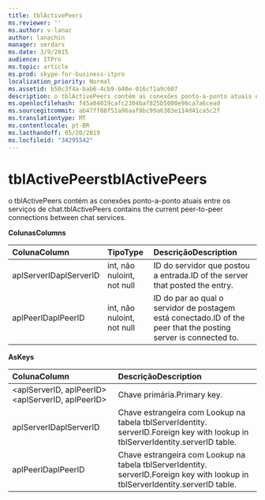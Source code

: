 ```yaml
---
title: tblActivePeers
ms.reviewer: ''
ms.author: v-lanac
author: lanachin
manager: serdars
ms.date: 3/9/2015
audience: ITPro
ms.topic: article
ms.prod: skype-for-business-itpro
localization_priority: Normal
ms.assetid: b50c3f4a-bab6-4cb9-b40e-016cf1a9c607
description: o tblActivePeers contém as conexões ponto-a-ponto atuais entre os serviços de chat.
ms.openlocfilehash: f45a04019cafc2304baf825b5000e96ca7a6cead
ms.sourcegitcommit: ab47ff88f51a96aaf8bc99a6303e114d41ca5c2f
ms.translationtype: MT
ms.contentlocale: pt-BR
ms.lasthandoff: 05/20/2019
ms.locfileid: "34295542"
---
```

# <a name="tblactivepeers"></a><span data-ttu-id="c9b52-103">tblActivePeers</span><span class="sxs-lookup"><span data-stu-id="c9b52-103">tblActivePeers</span></span>
 
<span data-ttu-id="c9b52-104">o tblActivePeers contém as conexões ponto-a-ponto atuais entre os serviços de chat.</span><span class="sxs-lookup"><span data-stu-id="c9b52-104">tblActivePeers contains the current peer-to-peer connections between chat services.</span></span>
  
<span data-ttu-id="c9b52-105">**Colunas**</span><span class="sxs-lookup"><span data-stu-id="c9b52-105">**Columns**</span></span>

|<span data-ttu-id="c9b52-106">**Coluna**</span><span class="sxs-lookup"><span data-stu-id="c9b52-106">**Column**</span></span>|<span data-ttu-id="c9b52-107">**Tipo**</span><span class="sxs-lookup"><span data-stu-id="c9b52-107">**Type**</span></span>|<span data-ttu-id="c9b52-108">**Descrição**</span><span class="sxs-lookup"><span data-stu-id="c9b52-108">**Description**</span></span>|
|:-----|:-----|:-----|
|<span data-ttu-id="c9b52-109">aplServerID</span><span class="sxs-lookup"><span data-stu-id="c9b52-109">aplServerID</span></span>  <br/> |<span data-ttu-id="c9b52-110">int, não nulo</span><span class="sxs-lookup"><span data-stu-id="c9b52-110">int, not null</span></span>  <br/> |<span data-ttu-id="c9b52-111">ID do servidor que postou a entrada.</span><span class="sxs-lookup"><span data-stu-id="c9b52-111">ID of the server that posted the entry.</span></span>  <br/> |
|<span data-ttu-id="c9b52-112">aplPeerID</span><span class="sxs-lookup"><span data-stu-id="c9b52-112">aplPeerID</span></span>  <br/> |<span data-ttu-id="c9b52-113">int, não nulo</span><span class="sxs-lookup"><span data-stu-id="c9b52-113">int, not null</span></span>  <br/> |<span data-ttu-id="c9b52-114">ID do par ao qual o servidor de postagem está conectado.</span><span class="sxs-lookup"><span data-stu-id="c9b52-114">ID of the peer that the posting server is connected to.</span></span>  <br/> |
   
<span data-ttu-id="c9b52-115">**As**</span><span class="sxs-lookup"><span data-stu-id="c9b52-115">**Keys**</span></span>

|<span data-ttu-id="c9b52-116">**Coluna**</span><span class="sxs-lookup"><span data-stu-id="c9b52-116">**Column**</span></span>|<span data-ttu-id="c9b52-117">**Descrição**</span><span class="sxs-lookup"><span data-stu-id="c9b52-117">**Description**</span></span>|
|:-----|:-----|
|<span data-ttu-id="c9b52-118">\<aplServerID, aplPeerID\></span><span class="sxs-lookup"><span data-stu-id="c9b52-118">\<aplServerID, aplPeerID\></span></span>  <br/> |<span data-ttu-id="c9b52-119">Chave primária.</span><span class="sxs-lookup"><span data-stu-id="c9b52-119">Primary key.</span></span>  <br/> |
|<span data-ttu-id="c9b52-120">aplServerID</span><span class="sxs-lookup"><span data-stu-id="c9b52-120">aplServerID</span></span>  <br/> |<span data-ttu-id="c9b52-121">Chave estrangeira com Lookup na tabela tblServerIdentity. serverID.</span><span class="sxs-lookup"><span data-stu-id="c9b52-121">Foreign key with lookup in tblServerIdentity.serverID table.</span></span>  <br/> |
|<span data-ttu-id="c9b52-122">aplPeerID</span><span class="sxs-lookup"><span data-stu-id="c9b52-122">aplPeerID</span></span>  <br/> |<span data-ttu-id="c9b52-123">Chave estrangeira com Lookup na tabela tblServerIdentity. serverID.</span><span class="sxs-lookup"><span data-stu-id="c9b52-123">Foreign key with lookup in tblServerIdentity.serverID table.</span></span>  <br/> |
   

